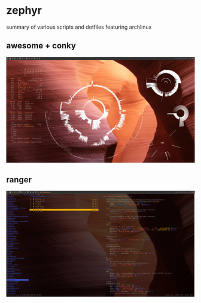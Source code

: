 # zephyr
summary of various scripts and dotfiles featuring archlinux

## awesome + conky
![screen](.screen.jpg)

## ranger
![ranger](.ranger.jpg)
